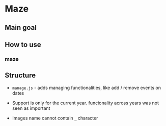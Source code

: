 # Maze

## Main goal

## How to use

### maze

## Structure



- `manage.js` - adds managing functionalities, like add / remove events on dates


- Support is only for the current year. funcionality across years was not seen as important


- Images name cannot contain `_` character